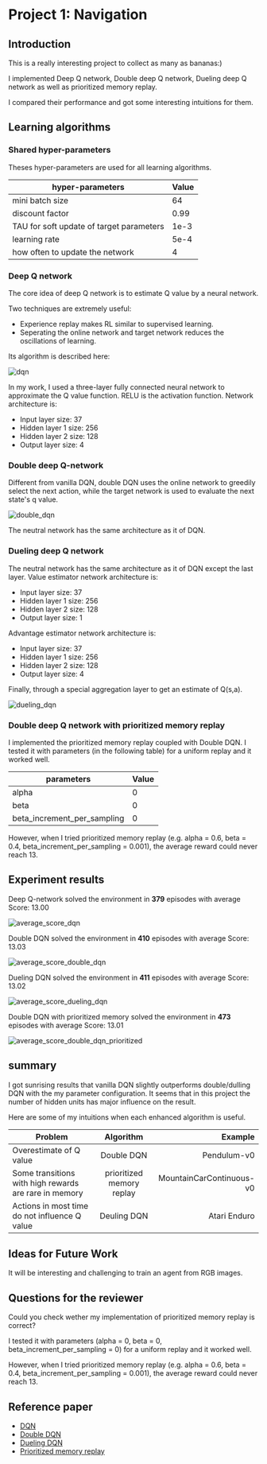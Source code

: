 # Project 1: Navigation

## Introduction
This is a really interesting project to collect as many as bananas:)

I implemented Deep Q network, Double deep Q network, Dueling deep Q network
as well as prioritized memory replay. 

I compared their performance and got some interesting intuitions for them.


## Learning algorithms
### Shared hyper-parameters
Theses hyper-parameters are used for all learning algorithms.

| hyper-parameters        | Value           | 
| ------------- | -------------| 
| mini batch size      | 64 | 
| discount factor      | 0.99      |   
| TAU for soft update of target parameters| 1e-3    |   
| learning rate | 5e-4    |   
| how often to update the network | 4    |  

### Deep Q network
The core idea of deep Q network is to estimate Q value by a neural network. 

Two techniques are extremely useful: 
- Experience replay makes RL similar to supervised learning.
- Seperating the online network and target network reduces the oscillations of learning.  

Its algorithm is described here:

![dqn](images/4-1-1.jpg)

In my work, I used a three-layer fully connected neural network to approximate the Q value function. 
RELU is the activation function.
Network architecture is:
- Input layer size: 37
- Hidden layer 1 size: 256
- Hidden layer 2 size: 128
- Output layer size: 4


### Double deep Q-network
Different from vanilla DQN, double DQN uses the online network to greedily select the next action, 
while the target network is used to evaluate the next state's q value. 

![double_dqn](images/4-5-2.png)

The neutral network has the same architecture as it of DQN.

### Dueling deep Q network
The neutral network has the same architecture as it of DQN except the last layer. 
Value estimator network architecture is:
- Input layer size: 37
- Hidden layer 1 size: 256
- Hidden layer 2 size: 128
- Output layer size: 1

Advantage estimator network architecture is:
- Input layer size: 37
- Hidden layer 1 size: 256
- Hidden layer 2 size: 128
- Output layer size: 4

Finally, through a special aggregation layer to get an estimate of Q(s,a).

![dueling_dqn](images/0.png)

### Double deep Q network with prioritized memory replay
I implemented the prioritized memory replay coupled with Double DQN. 
I tested it with parameters (in the following table) for a uniform replay and it worked well. 

| parameters    | Value   | 
| ------------- | -------------| 
| alpha      | 0 | 
| beta      | 0  |   
| beta_increment_per_sampling| 0  | 

However, when I tried prioritized memory replay (e.g. alpha = 0.6, beta = 0.4, beta_increment_per_sampling
= 0.001), the average reward could never reach 13.


## Experiment results
Deep Q-network solved the environment in **379** episodes with	average Score: 13.00

![average_score_dqn](images/average_score_dqn.png)

Double DQN solved the environment in **410** episodes with average Score: 13.03

![average_score_double_dqn](images/average_score_double_dqn.png)

Dueling DQN solved the environment in **411** episodes with average Score: 13.02

![average_score_dueling_dqn](images/average_score_dueling_dqn.png)

Double DQN with prioritized memory solved the environment in **473** episodes with average Score: 13.01

![average_score_double_dqn_prioritized](images/average_score_double_dqn_prioritized.png)


## summary
I got sunrising results that vanilla DQN slightly outperforms double/dulling DQN with the my parameter configuration.
It seems that in this project the number of hidden units has major influence on the result.

Here are some of my intuitions when each enhanced algorithm is useful.



| Problem        | Algorithm           | Example  |
| ------------- |:-------------:| -----:|
| Overestimate of Q value      | Double DQN | Pendulum-v0 |
| Some transitions with high rewards are rare in memory     | prioritized memory replay      |   MountainCarContinuous-v0 |
| Actions in most time do not influence Q value | Deuling DQN      |  Atari Enduro |



## Ideas for Future Work
It will be interesting and challenging to train an agent from RGB images.

## Questions for the reviewer
Could you check wether my implementation of prioritized memory replay is correct? 

I tested it with parameters (alpha = 0, beta = 0, beta_increment_per_sampling
= 0) for a uniform replay and it worked well. 

However, when I tried prioritized memory replay (e.g. alpha = 0.6, beta = 0.4, beta_increment_per_sampling
= 0.001), the average reward could never reach 13.

## Reference paper
- [DQN](http://files.davidqiu.com//research/nature14236.pdf)
- [Double DQN](https://arxiv.org/abs/1509.06461)
- [Dueling DQN](https://arxiv.org/abs/1511.06581)
- [Prioritized memory replay](https://arxiv.org/abs/1511.05952)









